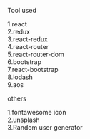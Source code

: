 Tool used

1.react <br>
2.redux <br>
3.react-redux<br>
4.react-router <br>
5.react-router-dom<br>
6.bootstrap <br>
7.react-bootstrap <br>
8.lodash <br>
9.aos<br>

others

1.fontawesome icon <br>
2.unsplash<br>
3.Random user generator<br>
